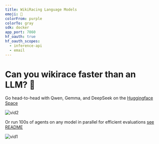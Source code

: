 ```yaml
---
title: WikiRacing Language Models
emoji: 🏃
colorFrom: purple
colorTo: gray
sdk: docker
app_port: 7860
hf_oauth: true
hf_oauth_scopes:
  - inference-api
  - email
---
```


# Can you wikirace faster than an LLM? 🏁

Go head-to-head with Qwen, Gemma, and DeepSeek on the [Huggingface Space](https://huggingface.co/spaces/HuggingFaceTB/Wikispeedia)

<!-- add gifs -->
![vid2](https://media4.giphy.com/media/v1.Y2lkPTc5MGI3NjExYW9xbzNjdjNqOTVjb3g1MTE1dHRrbjNjbnpnbnk1anRiMHljZGtlMiZlcD12MV9pbnRlcm5hbF9naWZfYnlfaWQmY3Q9Zw/if50ViyD9dPVSkXTWI/giphy.gif)

Or run 100s of agents on any model in parallel for efficient evaluations [see README](parallel_eval)

![vid1](https://media4.giphy.com/media/v1.Y2lkPTc5MGI3NjExZ2lua2I4aWxleDUzMzdvdDJ6eGg0YTI3ZTY5OG9pazdid2FkbzF6ayZlcD12MV9pbnRlcm5hbF9naWZfYnlfaWQmY3Q9Zw/EJQ5j1BwE1gF5hTMoZ/giphy.gif)
